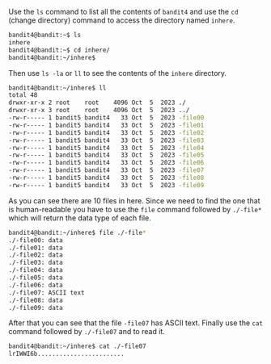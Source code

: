 Use the `ls` command to list all the contents of `bandit4` and use the `cd` (change directory) command to access the directory named `inhere`. 
```bash
bandit4@bandit:~$ ls
inhere
bandit4@bandit:~$ cd inhere/
bandit4@bandit:~/inhere$
```
Then use `ls -la` or `ll` to see the contents of the `inhere` directory. 
```bash
bandit4@bandit:~/inhere$ ll
total 48
drwxr-xr-x 2 root    root    4096 Oct  5  2023 ./
drwxr-xr-x 3 root    root    4096 Oct  5  2023 ../
-rw-r----- 1 bandit5 bandit4   33 Oct  5  2023 -file00
-rw-r----- 1 bandit5 bandit4   33 Oct  5  2023 -file01
-rw-r----- 1 bandit5 bandit4   33 Oct  5  2023 -file02
-rw-r----- 1 bandit5 bandit4   33 Oct  5  2023 -file03
-rw-r----- 1 bandit5 bandit4   33 Oct  5  2023 -file04
-rw-r----- 1 bandit5 bandit4   33 Oct  5  2023 -file05
-rw-r----- 1 bandit5 bandit4   33 Oct  5  2023 -file06
-rw-r----- 1 bandit5 bandit4   33 Oct  5  2023 -file07
-rw-r----- 1 bandit5 bandit4   33 Oct  5  2023 -file08
-rw-r----- 1 bandit5 bandit4   33 Oct  5  2023 -file09
```
As you can see there are 10 files in here. Since we need to find the one that is human-readable you have to use the `file` command followed by `./-file*` which will return the data type of each file. 
```bash
bandit4@bandit:~/inhere$ file ./-file*
./-file00: data
./-file01: data
./-file02: data
./-file03: data
./-file04: data
./-file05: data
./-file06: data
./-file07: ASCII text
./-file08: data
./-file09: data
```
After that you can see that the file `-file07` has ASCII text. 
Finally use the `cat` command followed by `./-file07` and to read it.
```bash
bandit4@bandit:~/inhere$ cat ./-file07
lrIWWI6b........................
```